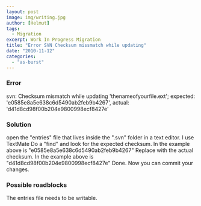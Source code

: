 ```yaml
---
layout: post
image: img/writing.jpg
author: [Helmut]
tags:
  - Migration
excerpt: Work In Progress Migration
title: "Error SVN Checksum missmatch while updating"
date: "2010-11-12"
categories: 
  - "as-burst"
---
```


### Error

svn: Checksum mismatch while updating 'thenameofyourfile.ext'; expected: 'e0585e8a5e638c6d5490ab2feb9b4267', actual: 'd41d8cd98f00b204e9800998ecf8427e'

### Solution

open the "entries" file that lives inside the ".svn" folder in a text editor. I use TextMate Do a "find" and look for the expected checksum. In the example above is "e0585e8a5e638c6d5490ab2feb9b4267" Replace with the actual checksum. In the example above is "d41d8cd98f00b204e9800998ecf8427e" Done. Now you can commit your changes.

### Possible roadblocks

The entries file needs to be writable.
